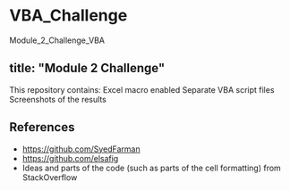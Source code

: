 # VBA_Challenge
Module_2_Challenge_VBA

title: "Module 2 Challenge"
-----------------

This repository contains:
  Excel macro enabled
  Separate VBA script files
  Screenshots of the results
  
  
References
-------------------

- https://github.com/SyedFarman
- https://github.com/elsafig
- Ideas and parts of the code (such as parts of the cell formatting) from StackOverflow
 
